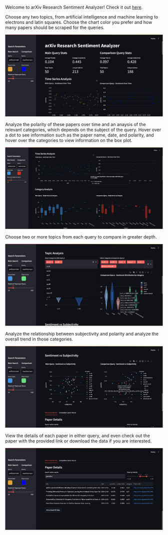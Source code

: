 Welcome to arXiv Research Sentiment Analyzer! Check it out [here](LINK).

Choose any two topics, from artificial intelligence and machine learning to electrons and latin squares. Choose the chart color you prefer and how many papers should be scraped for the queries.  

![landing](img/landing.png)

Analyze the polarity of these papers over time and an anaysis of the relevant categories, which depends on the subject of the query. Hover over a dot to see information such as the paper name, date, and polarity, and hover over the categories to view information on the box plot.

![time](img/time.png)

Choose two or more topics from each query to compare in greater depth.

![topic](img/topic.png)

Analyze the relationship between subjectivity and polarity and analyze the overall trend in those categories.

![sentiment](img/sentiment.png)

View the details of each paper in either query, and even check out the paper with the provided link or download the data if you are interested.

![details](img/details.png)